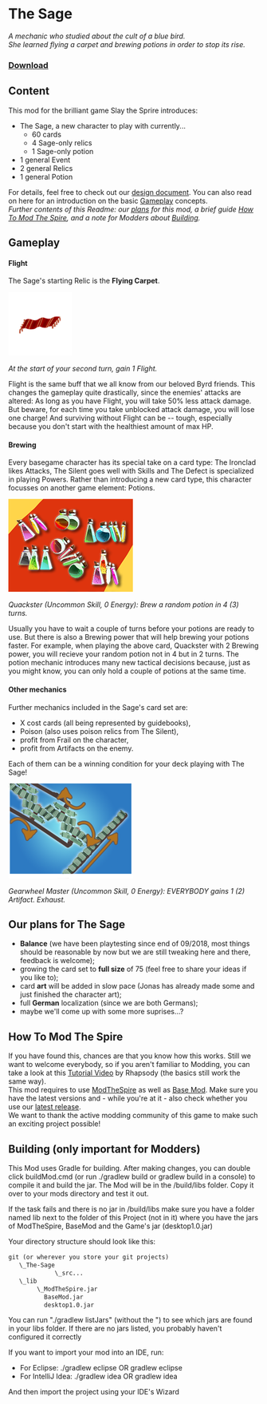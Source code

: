 # The Sage
*A mechanic who studied about the cult of a blue bird.  
She learned flying a carpet and brewing potions in order to stop its rise.*

### [Download](https://github.com/jonasdasdefekte/The-Sage/releases "Download")

## Content

This mod for the brilliant game Slay the Sprire introduces:
- The Sage, a new character to play with currently... 
    - 60 cards
    - 4 Sage-only relics
    - 1 Sage-only potion
- 1 general Event
- 2 general Relics
- 1 general Potion

For details, feel free to check out our [design document](https://github.com/jonasdasdefekte/The-Sage/blob/master/The%20Sage "The Sage"). You can also read on here for an introduction on the basic [Gameplay](#gameplay) concepts.  
*Further contents of this Readme: our [plans](#our-plans-for-the-sage) for this mod, a brief guide [How To Mod The Spire](#how-to-mod-the-spire), and a note for Modders about [Building](#building-only-important-for-modders).*

## Gameplay

#### Flight

The Sage's starting Relic is the **Flying Carpet**.

![Flying Carpet](https://github.com/jonasdasdefekte/The-Sage/blob/master/src/main/resources/sage/relics/Flying_Carpet.png "Flying Carpet")

*At the start of your second turn, gain 1 Flight.*

Flight is the same buff that we all know from our beloved Byrd friends. This changes the gameplay quite drastically, since the enemies' attacks are altered: As long as you have Flight, you will take 50% less attack damage. But beware, for each time you take unblocked attack damage, you will lose one charge! And surviving without Flight can be -- tough, especially because you don't start with the healthiest amount of max HP.

#### Brewing

Every basegame character has its special take on a card type: The Ironclad likes Attacks, The Silent goes well with Skills and The Defect is specialized in playing Powers. Rather than introducing a new card type, this character focusses on another game element: Potions.  

![Brewing Potions](https://github.com/jonasdasdefekte/The-Sage/blob/master/src/main/resources/sage/cards/Quackster.png "Quackster")

*Quackster (Uncommon Skill, 0 Energy): Brew a random potion in 4 (3) turns.*

Usually you have to wait a couple of turns before your potions are ready to use. But there is also a Brewing power that will help brewing your potions faster. For example, when playing the above card, Quackster with 2 Brewing power, you will recieve your random potion not in 4 but in 2 turns. The potion mechanic introduces many new tactical decisions because, just as you might know, you can only hold a couple of potions at the same time.

#### Other mechanics
Further mechanics included in the Sage's card set are:
- X cost cards (all being represented by guidebooks),
- Poison (also uses poison relics from The Silent),
- profit from Frail on the character,
- profit from Artifacts on the enemy.

Each of them can be a winning condition for your deck playing with The Sage!

![Artifacts](https://github.com/jonasdasdefekte/The-Sage/blob/master/src/main/resources/sage/cards/Gearwheel_Master.png "Gearwheel Master")

*Gearwheel Master (Uncommon Skill, 0 Energy): EVERYBODY gains 1 (2) Artifact. Exhaust.*


## Our plans for The Sage
- **Balance** (we have been playtesting since end of 09/2018, most things should be reasonable by now but we are still tweaking here and there, feedback is welcome);
- growing the card set to **full size** of 75 (feel free to share your ideas if you like to);
- card **art** will be added in slow pace (Jonas has already made some and just finished the character art);
- full **German** localization (since we are both Germans);
- maybe we'll come up with some more suprises...?

## How To Mod The Spire
If you have found this, chances are that you know how this works. Still we want to welcome everybody, so if you aren't familiar to Modding, you can take a look at this [Tutorial Video](https://www.youtube.com/watch?v=AAhs55x7oFo) by Rhapsody (the basics still work the same way).  
This mod requires to use [ModTheSpire](https://github.com/kiooeht/ModTheSpire/releases) as well as [Base Mod](https://github.com/daviscook477/BaseMod/releases). Make sure you have the latest versions and - while you're at it - also check whether you use our [latest release](https://github.com/jonasdasdefekte/The-Sage/releases).  
We want to thank the active modding community of this game to make such an exciting project possible!

## Building (only important for Modders)
This Mod uses Gradle for building. After making changes, you can double click buildMod.cmd 
(or run ./gradlew build or gradlew build in a console) to 
compile it and build the jar. The Mod will be in the /build/libs folder. Copy it over to 
your mods directory and test it out.

If the task fails and there is no jar in /build/libs make sure you have a folder named 
lib next to the folder of this Project (not in it) where you have the jars of ModTheSpire, 
BaseMod and the Game's jar (desktop1.0.jar)

Your directory structure should look like this:
```
git (or wherever you store your git projects)
   \_The-Sage
             \_src...
   \_lib
        \_ModTheSpire.jar
          BaseMod.jar
          desktop1.0.jar
```
You can run "./gradlew listJars" (without the ") to see which jars are found in your 
libs folder. If there are no jars listed, you probably haven't configured it correctly

If you want to import your mod into an IDE, run:
 - For Eclipse: ./gradlew eclipse OR gradlew eclipse
 - For IntelliJ Idea: ./gradlew idea OR gradlew idea

And then import the project using your IDE's Wizard

